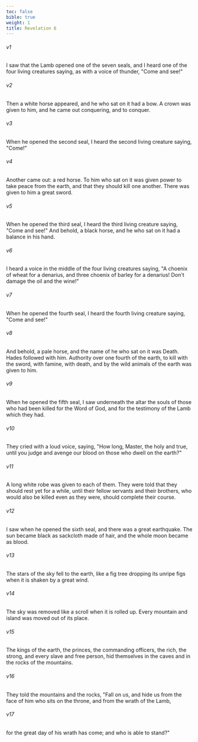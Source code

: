 ```yaml
---
toc: false
bible: true
weight: 1
title: Revelation 6
---
```




###### v1 
I saw that the Lamb opened one of the seven seals, and I heard one of the four living creatures saying, as with a voice of thunder, "Come and see!" 

###### v2 
Then a white horse appeared, and he who sat on it had a bow. A crown was given to him, and he came out conquering, and to conquer. 

###### v3 
When he opened the second seal, I heard the second living creature saying, "Come!" 

###### v4 
Another came out: a red horse. To him who sat on it was given power to take peace from the earth, and that they should kill one another. There was given to him a great sword. 

###### v5 
When he opened the third seal, I heard the third living creature saying, "Come and see!" And behold, a black horse, and he who sat on it had a balance in his hand. 

###### v6 
I heard a voice in the middle of the four living creatures saying, "A choenix of wheat for a denarius, and three choenix of barley for a denarius! Don't damage the oil and the wine!" 

###### v7 
When he opened the fourth seal, I heard the fourth living creature saying, "Come and see!" 

###### v8 
And behold, a pale horse, and the name of he who sat on it was Death. Hades followed with him. Authority over one fourth of the earth, to kill with the sword, with famine, with death, and by the wild animals of the earth was given to him. 

###### v9 
When he opened the fifth seal, I saw underneath the altar the souls of those who had been killed for the Word of God, and for the testimony of the Lamb which they had. 

###### v10 
They cried with a loud voice, saying, "How long, Master, the holy and true, until you judge and avenge our blood on those who dwell on the earth?" 

###### v11 
A long white robe was given to each of them. They were told that they should rest yet for a while, until their fellow servants and their brothers, who would also be killed even as they were, should complete their course. 

###### v12 
I saw when he opened the sixth seal, and there was a great earthquake. The sun became black as sackcloth made of hair, and the whole moon became as blood. 

###### v13 
The stars of the sky fell to the earth, like a fig tree dropping its unripe figs when it is shaken by a great wind. 

###### v14 
The sky was removed like a scroll when it is rolled up. Every mountain and island was moved out of its place. 

###### v15 
The kings of the earth, the princes, the commanding officers, the rich, the strong, and every slave and free person, hid themselves in the caves and in the rocks of the mountains. 

###### v16 
They told the mountains and the rocks, "Fall on us, and hide us from the face of him who sits on the throne, and from the wrath of the Lamb, 

###### v17 
for the great day of his wrath has come; and who is able to stand?"
